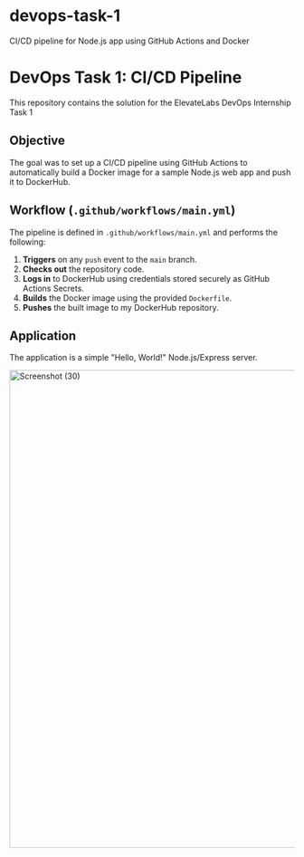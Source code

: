 # devops-task-1
CI/CD pipeline for Node.js app using GitHub Actions and Docker
# DevOps Task 1: CI/CD Pipeline

This repository contains the solution for the ElevateLabs DevOps Internship Task 1

## Objective
The goal was to set up a CI/CD pipeline using GitHub Actions to automatically build a Docker image for a sample Node.js web app and push it to DockerHub.

## Workflow (`.github/workflows/main.yml`)
The pipeline is defined in `.github/workflows/main.yml`  and performs the following:
1.  **Triggers** on any `push` event to the `main` branch.
2.  **Checks out** the repository code.
3.  **Logs in** to DockerHub using credentials stored securely as GitHub Actions Secrets.
4.  **Builds** the Docker image using the provided `Dockerfile`.
5.  **Pushes** the built image to my DockerHub repository.

## Application
The application is a simple "Hello, World!" Node.js/Express server.


<img width="1829" height="844" alt="Screenshot (30)" src="https://github.com/user-attachments/assets/9221fef2-7a47-4d2e-811a-f216af9090ee" />
